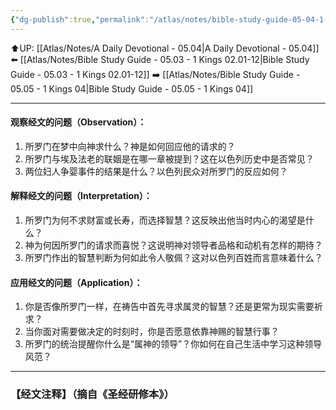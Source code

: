 ```yaml
---
{"dg-publish":true,"permalink":"/atlas/notes/bible-study-guide-05-04-1-kings-03/"}
---
```


⬆️UP: [[Atlas/Notes/A Daily Devotional - 05.04\|A Daily Devotional - 05.04]]
⬅️ [[Atlas/Notes/Bible Study Guide - 05.03 - 1 Kings 02.01-12\|Bible Study Guide - 05.03 - 1 Kings 02.01-12]]
➡️ [[Atlas/Notes/Bible Study Guide - 05.05 - 1 Kings 04\|Bible Study Guide - 05.05 - 1 Kings 04]] 

---

#### 观察经文的问题（Observation）：

1. 所罗门在梦中向神求什么？神是如何回应他的请求的？
2. 所罗门与埃及法老的联姻是在哪一章被提到？这在以色列历史中是否常见？
3. 两位妇人争婴事件的结果是什么？以色列民众对所罗门的反应如何？

#### 解释经文的问题（Interpretation）：

1. 所罗门为何不求财富或长寿，而选择智慧？这反映出他当时内心的渴望是什么？
2. 神为何因所罗门的请求而喜悦？这说明神对领导者品格和动机有怎样的期待？
3. 所罗门作出的智慧判断为何如此令人敬佩？这对以色列百姓而言意味着什么？
#### 应用经文的问题（Application）：

1. 你是否像所罗门一样，在祷告中首先寻求属灵的智慧？还是更常为现实需要祈求？
2. 当你面对需要做决定的时刻时，你是否愿意依靠神赐的智慧行事？
3. 所罗门的统治提醒你什么是“属神的领导”？你如何在自己生活中学习这种领导风范？

---
### 【经文注释】（摘自《圣经研修本》）
